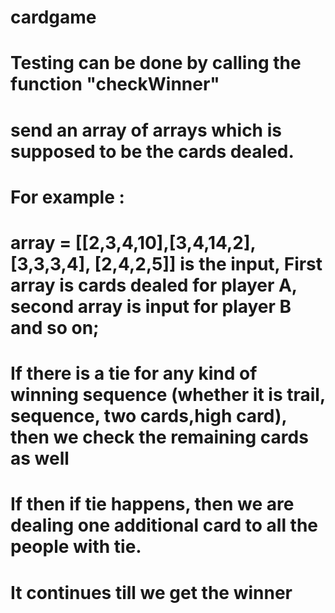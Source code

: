# cardgame
# Testing can be done by calling the function "checkWinner"
# send an array of arrays which is supposed to be the cards dealed.
# For example :
# array = [[2,3,4,10],[3,4,14,2], [3,3,3,4], [2,4,2,5]] is the input, First array is cards dealed for player A, second array is input for player B and so on; 
# If there is a tie for any kind of winning sequence (whether it is trail, sequence, two cards,high card), then we check the remaining cards as well
# If then if tie happens, then we are dealing one additional card to all the people with tie.
# It continues till we get the winner